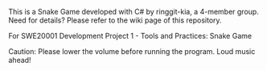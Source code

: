 This is a Snake Game developed with C# by ringgit-kia, a 4-member group.
Need for details? Please refer to the wiki page of this repository.

For SWE20001 Development Project 1 - Tools and Practices: Snake Game

Caution: Please lower the volume before running the program. Loud music ahead!
